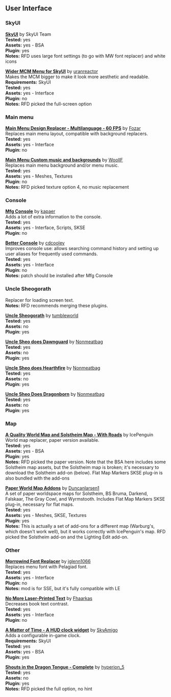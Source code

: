 ## User Interface

### SkyUI

**[SkyUI](https://www.nexusmods.com/skyrim/mods/3863)** 
by SkyUI Team  
	**Tested:** yes  
	**Assets:** yes - BSA  
	**Plugin:** yes  
	**Notes:** RFD uses large font settings (to go with MW font replacer) and white icons  
  
**[Wider MCM Menu for SkyUI](https://www.nexusmods.com/skyrim/mods/95924)** 
by [uranreactor](https://www.nexusmods.com/users/1863120)  
Makes the MCM bigger to make it look more aesthetic and readable.  
	**Requirements:** SkyUI  
	**Tested:** yes  
	**Assets:** yes - Interface  
	**Plugin:** no  
	**Notes:** RFD picked the full-screen option  
  
### Main menu

**[Main Menu Design Replacer - Multilanguage - 60 FPS](https://www.nexusmods.com/skyrim/mods/95237)** 
by [Fozar](https://www.nexusmods.com/users/11177268)  
Replaces main menu layout, compatible with background replacers.  
	**Tested:** yes  
	**Assets:** yes - Interface  
	**Plugin:** no  
  
**[Main Menu Custom music and backgrounds](https://www.nexusmods.com/skyrim/mods/64756)** 
by [WoollF](https://www.nexusmods.com/users/5370064)  
Replaces main menu background and/or menu music.  
	**Tested:** yes  
	**Assets:** yes - Meshes, Textures  
	**Plugin:** no  
	**Notes:** RFD picked texture option 4, no music replacement  
  
### Console
**[Mfg Console](https://www.nexusmods.com/skyrim/mods/44596)** 
by [kapaer](https://www.nexusmods.com/users/1024728)  
Adds a lot of extra information to the console.  
	**Tested:** yes  
	**Assets:** yes - Interface, Scripts, SKSE  
	**Plugin:** no  
  
**[Better Console](https://www.nexusmods.com/skyrim/mods/80746)** 
by [cdcooley](https://www.nexusmods.com/users/79655)  
Improves console use: allows searching command history and setting up user aliases for frequently used commands.  
	**Tested:** yes  
	**Assets:** yes - Interface  
	**Plugin:** no  
	**Notes:** patch should be installed after Mfg Console  
  
### Uncle Sheogorath  
Replacer for loading screen text.  
**Notes:** RFD recommends merging these plugins.  
  
**[Uncle Sheogorath](https://www.nexusmods.com/skyrim/mods/12234)** 
by [tumbleworld](https://www.nexusmods.comusers/470889)  
	**Tested:** yes  
	**Assets:** no  
	**Plugin:** yes  
  
**[Uncle Sheo does Dawnguard](https://www.nexusmods.com/skyrim/mods/31766)** 
by [Nonmeatbag](https://www.nexusmods.com/users/2780823)  
	**Tested:** yes  
	**Assets:** no  
	**Plugin:** yes  
  
**[Uncle Sheo does Hearthfire](https://www.nexusmods.com/skyrim/mods/31820)** 
by [Nonmeatbag](https://www.nexusmods.com/users/2780823)  
	**Tested:** yes  
	**Assets:** no  
	**Plugin:** yes  
  
**[Uncle Sheo Does Dragonborn](https://www.nexusmods.com/skyrim/mods/36987)** 
by [Nonmeatbag](https://www.nexusmods.com/users/2780823)  
	**Tested:** yes  
	**Assets:** no  
	**Plugin:** yes  
  
### Map
**[A Quality World Map and Solstheim Map - With Roads](https://www.nexusmods.com/skyrim/mods/4929)** 
by IcePenguin  
World map replacer, paper version available.  
	**Tested:** yes  
	**Assets:** yes - BSA  
	**Plugin:** yes  
	**Notes:** RFD picked the paper version. Note that the BSA here includes some Solstheim map assets, but the Solstheim map is broken; it's necessary to download the Solstheim add-on (below). Flat Map Markers SKSE plug-in is also bundled with the add-ons  
  
**[Paper World Map Addons](https://www.nexusmods.com/skyrim/mods/84734)** 
by [Duncanlarsen1](https://www.nexusmods.com/users/19519224)  
A set of paper worldspace maps for Solstheim, BS Bruma, Darkend, Falskaar, The Gray Cowl, and Wyrmstooth. Includes Flat Map Markers SKSE plug-in, necessary for flat maps.  
	**Tested:** yes  
	**Assets:** yes - Meshes, SKSE, Textures  
	**Plugin:** yes  
  	**Notes:** This is actually a set of add-ons for a different map (Warburg's, which doesn't work well), but it works correctly with IcePenguin's map. RFD picked the Solstheim add-on and the Lighting Edit add-on.  
  
### Other
**[Morrowind Font Replacer](https://www.nexusmods.com/skyrimspecialedition/mods/2784)** 
by [jglenn1066](https://www.nexusmods.com/users/26044699)  
Replaces menu font with Pelagiad font.  
	**Tested:** yes  
	**Assets:** yes - Interface  
	**Plugin:** no  
	**Notes:** mod is for SSE, but it's fully compatible with LE  
  
**[No More Laser-Printed Text](https://www.nexusmods.com/skyrim/mods/62208)** 
by [Fhaarkas](https://www.nexusmods.com/users/1157655)  
Decreases book text contrast.  
	**Tested:** yes  
	**Assets:** yes - Interface  
	**Plugin:** no  
  
**[A Matter of Time - A HUD clock widget](https://www.nexusmods.com/skyrim/mods/44091)** 
by [SkyAmigo](https://www.nexusmods.com/users/7777990)  
Adds a configurable in-game clock.  
	**Requirements:** SkyUI  
	**Tested:** yes  
	**Assets:** yes - BSA  
	**Plugin:** yes  
  
**[Shouts in the Dragon Tongue - Complete](https://www.nexusmods.com/skyrim/mods/32821)** 
by [hyperion_5](https://www.nexusmods.com/users/215853)  
	**Tested:** yes  
	**Assets:** no  
	**Plugin:** yes  
	**Notes:** RFD picked the full option, no hint  
  
